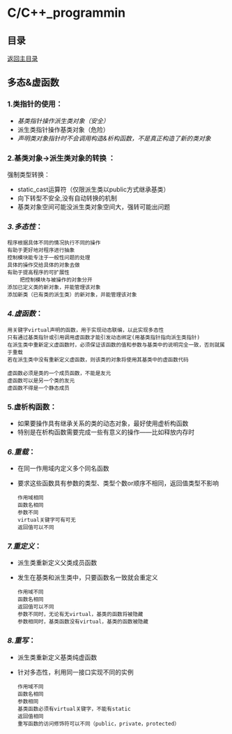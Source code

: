 # C/C++_programmin

## 目录
[返回主目录](https://github.com/NightBonsai/C-C-_programming/blob/main/README.md)

## 多态&虚函数

### 1.类指针的使用：
- *基类指针操作派生类对象（安全）*
- 派生类指针操作基类对象（危险）
- *声明类对象指针时不会调用构造&析构函数，不是真正构造了新的类对象*

### 2.基类对象→派生类对象的转换 ：
强制类型转换：<br>
- static_cast运算符（仅限派生类以public方式继承基类）
- 向下转型不安全,没有自动转换的机制
- 基类对象空间可能没派生类对象空间大，强转可能出问题

### *3.多态性*：

    程序根据具体不同的情况执行不同的操作
    有助于更好地对程序进行抽象
    控制模块能专注于一般性问题的处理
    具体的操作交给具体的对象去做
    有助于提高程序的可扩展性
        把控制模块与被操作的对象分开
	添加已定义类的新对象，并能管理该对象
	添加新类（已有类的派生类）的新对象，并能管理该对象

### *4.虚函数*：

    用关键字virtual声明的函数，用于实现动态联编，以此实现多态性
    只有通过基类指针或引用调用虚函数才能引发动态绑定(用基类指针指向派生类指针)
    在派生类中重新定义虚函数时，必须保证该函数的值和参数与基类中的说明完全一致，否则就属于重载
    若在派生类中没有重新定义虚函数，则该类的对象将使用其基类中的虚函数代码

    虚函数必须是类的一个成员函数，不能是友元
    虚函数可以是另一个类的友元
    虚函数不得是一个静态成员
		
### 5.虚析构函数：
- 如果要操作具有继承关系的类的动态对象，最好使用虚析构函数
- 特别是在析构函数需要完成一些有意义的操作——比如释放内存时

### *6.重载*：
- 在同一作用域内定义多个同名函数
- 要求这些函数具有参数的类型、类型个数or顺序不相同，返回值类型不影响

      作用域相同
      函数名相同
      参数不同
      virtual关键字可有可无
      返回值可以不同

### *7.重定义*：
- 派生类重新定义父类成员函数
- 发生在基类和派生类中，只要函数名一致就会重定义

      作用域不同
      函数名相同
      返回值可以不同
      参数不同时，无论有无virtual，基类的函数将被隐藏
      参数相同时，基类函数没有virtual，基类的函数被隐藏

### *8.重写*：
- 派生类重新定义基类纯虚函数
- 针对多态性，利用同一接口实现不同的实例

      作用域不同
      函数名相同
      参数相同
      基类函数必须有virtual关键字，不能有static
      返回值相同
      重写函数的访问修饰符可以不同（public，private，protected）
  
